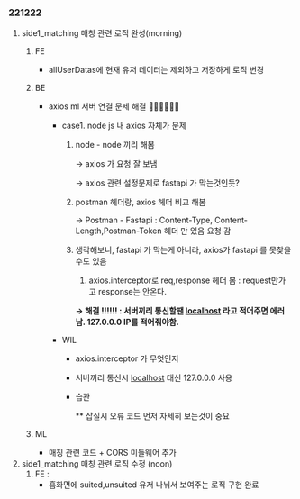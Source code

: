 ### 221222
1. side1_matching 매칭 관련 로직 완성(morning)
    1) FE
        - allUserDatas에 현재 유저 데이터는 제외하고 저장하게 로직 변경
    2) BE
        - axios ml 서버 연결 문제 해결   🥄🥄🥄🥄🥄🥄
            - case1. node js 내 axios 자체가 문제
                1. node - node 끼리 해봄

                    → axios 가 요청 잘 보냄
                    
                    → axios 관련 설정문제로 fastapi 가 막는것인듯? 
                    
                2. postman 헤더랑, axios 헤더 비교 해봄
                    
                    → Postman - Fastapi : Content-Type, Content-Length,Postman-Token 헤더 만 있음 요청 감
                    
                3. 생각해보니, fastapi 가 막는게 아니라, axios가 fastapi 를 못찾을수도 있음
                    
                    1) axios.interceptor로 req,response 헤더 봄 : request만가고 response는 안온다.
                    
                    **→ 해결 !!!!!! : 서버끼리 통신할땐 [localhost](http://localhost) 라고 적어주면 에러남. 127.0.0.0 IP를 적어줘야함.**
                    
            - WIL
                - axios.interceptor 가 무엇인지
                - 서버끼리 통신시 [localhost](http://localhost) 대신 127.0.0.0 사용
                - 습관
                    
                    ** 삽질시 오류 코드 먼저 자세히 보는것이 중요
        
    3) ML
        - 매칭 관련 코드 + CORS 미들웨어 추가
2. side1_matching 매칭 관련 로직 수정 (noon)
    1) FE : 
        - 홈화면에 suited,unsuited 유저 나눠서 보여주는 로직 구현 완료